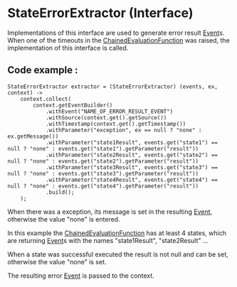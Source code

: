 <!--
  ~ Licensed to the Apache Software Foundation (ASF) under one
  ~ or more contributor license agreements.  See the NOTICE file
  ~ distributed with this work for additional information
  ~ regarding copyright ownership.  The ASF licenses this file
  ~ to you under the Apache License, Version 2.0 (the
  ~ "License"); you may not use this file except in compliance
  ~ with the License.  You may obtain a copy of the License at
  ~
  ~   http://www.apache.org/licenses/LICENSE-2.0
  ~
  ~ Unless required by applicable law or agreed to in writing,
  ~ software distributed under the License is distributed on an
  ~ "AS IS" BASIS, WITHOUT WARRANTIES OR CONDITIONS OF ANY
  ~ KIND, either express or implied.  See the License for the
  ~ specific language governing permissions and limitations
  ~ under the License.
  -->
  
# StateErrorExtractor (Interface)

Implementations of this interface are used to generate error result [Event](EVENT.html)s. When one of the timeouts in the
[ChainedEvaluationFunction](CEF.html) was raised, the implementation of this interface is called.

## Code example :

```
StateErrorExtractor extractor = (StateErrorExtractor) (events, ex, context) -> 
    context.collect(
        context.getEventBuilder()
            .withEvent("NAME_OF_ERROR_RESULT_EVENT")
            .withSource(context.get().getSource())
            .withTimestamp(context.get().getTimestamp())
            .withParameter("exception", ex == null ? "none" : ex.getMessage())
            .withParameter("state1Result", events.get("state1") == null ? "none" : events.get("state1").getParameter("result"))
            .withParameter("state2Result", events.get("state2") == null ? "none" : events.get("state2").getParameter("result"))
            .withParameter("state3Result", events.get("state3") == null ? "none" : events.get("state3").getParameter("result"))
            .withParameter("state4Result", events.get("state4") == null ? "none" : events.get("state4").getParameter("result"))
            .build();    
    );
```

When there was a exception, its message is set in the resulting [Event](EVENT.html), otherwise the value "none" is entered.

In this example the [ChainedEvaluationFunction](CEF.html) has at least 4 states, which are returning [Event](EVENT.html)s 
with the names "state1Result", "state2Result" ...

When a state was successful executed the result is not null and can be set, otherwise the value "none" is set.

The resulting error [Event](EVENT.html) is passed to the context.